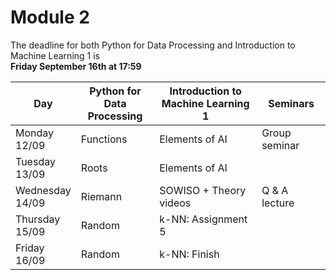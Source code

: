 
# Module 2

The deadline for both Python for Data Processing and Introduction to Machine Learning 1 is<br>**Friday September 16th at 17:59**

| Day                | Python for<br>Data Processing | Introduction to<br>Machine Learning 1 | Seminars                                                           |
|--------------------|-------------------------------|---------------------------------------|--------------------------------------------------------------------|
| Monday<br>12/09    | Functions                     | Elements of AI                        | Group seminar                                                      |
| Tuesday<br>13/09   | Roots                         | Elements of AI                        |                                                                    |
| Wednesday<br>14/09 | Riemann                       | SOWISO + Theory videos                | Q & A lecture                                                      |
| Thursday<br>15/09  | Random                        | k-NN: Assignment 5                    |                                                                    |
| Friday<br>16/09    | Random                        | k-NN: Finish                          |                                                                    |


